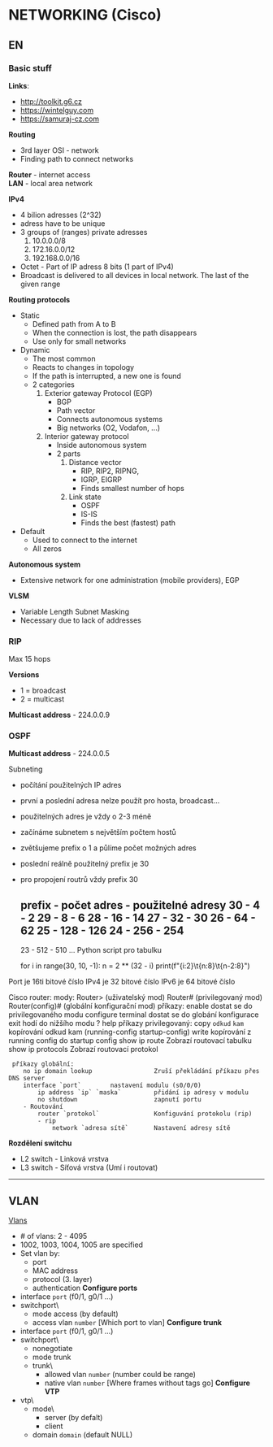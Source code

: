 # NETWORKING (Cisco)

## EN

### Basic stuff

**Links**:
- http://toolkit.g6.cz
- https://wintelguy.com
- https://samuraj-cz.com

**Routing**
- 3rd layer OSI - network
- Finding path to connect networks

**Router** - internet access  
**LAN** - local area network  

**IPv4** 
- 4 bilion adresses (2^32)
- adress have to be unique
- 3 groups of (ranges) private adresses
	1. 10.0.0.0/8
	2. 172.16.0.0/12
	3. 192.168.0.0/16	
- Octet - Part of IP adress 8 bits (1 part of IPv4)
- Broadcast is delivered to all devices in local network. The last of the given range

**Routing protocols**
- Static 
	- Defined path from A to B
	- When the connection is lost, the path disappears
	- Use only for small networks
- Dynamic
	- The most common
	- Reacts to changes in topology
	- If the path is interrupted, a new one is found
	- 2 categories
		1. Exterior gateway Protocol (EGP)
			- BGP
			- Path vector
			- Connects autonomous systems
			- Big networks (O2, Vodafon, ...)
		2. Interior gateway protocol
			- Inside autonomous system
			- 2 parts
				1. Distance vector
					- RIP, RIP2, RIPNG,
					- IGRP, EIGRP
					- Finds smallest number of hops
				2. Link state
					- OSPF
					- IS-IS
					- Finds the best (fastest) path
- Default
	- Used to connect to the internet
	- All zeros

**Autonomous system**
- Extensive network for one administration (mobile providers), EGP

**VLSM**
- Variable Length Subnet Masking
- Necessary due to lack of addresses

### RIP

Max 15 hops

**Versions**
- 1 = broadcast
- 2 = multicast

**Multicast address** - 224.0.0.9

### OSPF

**Multicast address** - 224.0.0.5



Subneting
  - počítání použitelných IP adres
  - první a poslední adresa nelze použít pro hosta, broadcast...
  - použitelných adres je vždy o 2-3 méně
  - začínáme subnetem s největším počtem hostů
  - zvětšujeme prefix o 1 a půlíme počet možných adres
  - poslední reálně použitelný prefix je 30
  - pro propojení routrů vždy prefix 30

  	prefix - počet adres - použitelné adresy
	30     - 4           - 2
	29     - 8           - 6
	28     - 16          - 14
	27     - 32          - 30
	26     - 64          - 62
	25     - 128         - 126
	24     - 256         - 254
    --------------------------------------
	23     - 512         - 510
	...
	Python script pro tabulku
	
	for i in range(30, 10, -1):
   		n = 2 ** (32 - i)
    	print(f"{i:2}\t{n:8}\t{n-2:8}")

Port je 16ti bitové číslo
IPv4 je 32 bitové číslo
IPv6 je 64 bitové číslo

Cisco router:
	mody:
		Router> 		(uživatelský mod)
		Router# 		(privilegovaný mod)
		Router(config)# (globální konfigurační mod)
	příkazy:
		enable					dostat se do privilegovaného modu
		configure terminal		dostat se do globání konfigurace
		exit					hodí do nižšího modu
		?						help
	 příkazy privilegovaný:
		copy `odkud` `kam`			kopírování odkud kam (running-config startup-config)
		write						kopírování z running config do startup config
		show ip route				Zobrazí routovací tabulku
		show ip protocols			Zobrazí routovací protokol

	 příkazy globální:
		no ip domain lookup					Zruší překládání příkazu přes DNS server
		interface `port`		nastavení modulu (s0/0/0)
			ip address `ip` `maska`			přidání ip adresy v modulu
			no shutdown						zapnutí portu
		- Routování
			router `protokol`				Konfiguvání protokolu (rip)
			- rip
				network `adresa sítě`		Nastavení adresy sítě

**Rozdělení switchu**
- L2 switch - Linková vrstva 
- L3 switch - Síťová vrstva (Umí i routovat)
---
## VLAN

[Vlans](https://www.samuraj-cz.com/clanek/vlan-virtual-local-area-network/)
- \# of vlans: 2 - 4095
- 1002, 1003, 1004, 1005 are specified
- Set vlan by:
	- port
	- MAC address
	- protocol (3. layer)
	- authentication
**Configure ports**
- interface `port` (f0/1, g0/1 ...)
- switchport\
	- mode access (by default)
	- access vlan `number` [Which port to vlan]
**Configure trunk**
- interface `port` (f0/1, g0/1 ...)
- switchport\
	- nonegotiate
	- mode trunk
	- trunk\
		- allowed vlan `number` (number could be range)
		- native vlan `number` [Where frames without tags go]
**Configure VTP**
- vtp\
	- mode\
		- server (by defalt)
		- client
	- domain `domain` (default NULL)